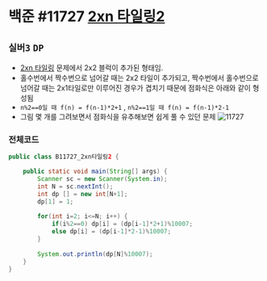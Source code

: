 # 백준 #11727 [2xn 타일링2](https://www.acmicpc.net/problem/11727)
`실버3` `DP`
---
- [2xn 타일링](https://www.acmicpc.net/problem/11726) 문제에서 2x2 블럭이 추가된 형태임.
- 홀수번에서 짝수번으로 넘어갈 때는 2x2 타일이 추가되고, 짝수번에서 홀수번으로 넘어갈 때는 2x1타일로만 이루어진 경우가 겹치기 때문에 점화식은 아래와 같이 형성됨
- `n%2==0일 때 f(n) = f(n-1)*2+1` , `n%2==1일 때 f(n) = f(n-1)*2-1`
- 그림 몇 개를 그려보면서 점화식을 유추해보면 쉽게 풀 수 있던 문제
![11727](https://user-images.githubusercontent.com/28249948/161039290-3e26a639-560f-47c4-b2de-26ad0c6e6f42.jpg)

### 전체코드
```java
public class B11727_2xn타일링2 {

	public static void main(String[] args) {
		Scanner sc = new Scanner(System.in);
		int N = sc.nextInt();
		int dp [] = new int[N+1];
		dp[1] = 1;
		
		for(int i=2; i<=N; i++) {
			if(i%2==0) dp[i] = (dp[i-1]*2+1)%10007;
			else dp[i] = (dp[i-1]*2-1)%10007;
		}
		
		System.out.println(dp[N]%10007);
	}
}

```
